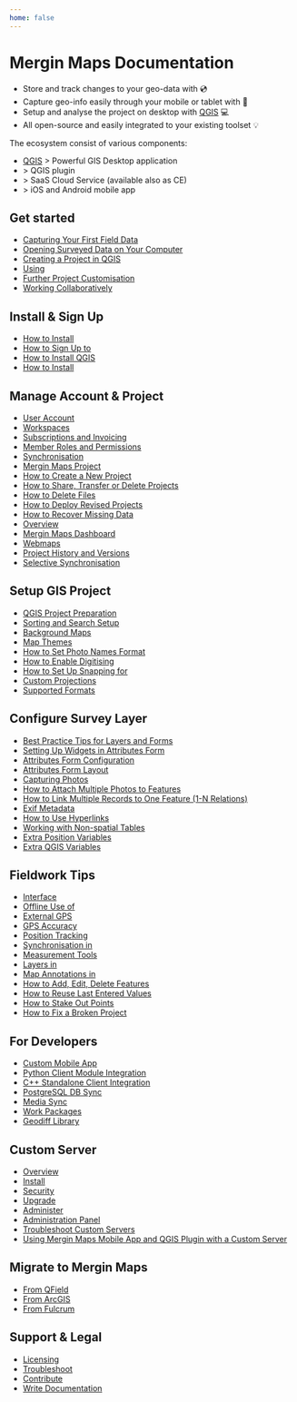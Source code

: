 ```yaml
---
home: false
---
```



# Mergin Maps Documentation

- Store and track changes to your geo-data with <MainPlatformNameLink /> :cd:
- Capture geo-info easily through your mobile or tablet with <MobileAppName /> :iphone:
- Setup and analyse the project on desktop with [QGIS](https://qgis.org/) :computer:
- All open-source and easily integrated to your existing toolset :bulb:

<CommunityJoin />

The ecosystem consist of various components:
 - [QGIS](https://qgis.org/) > Powerful GIS Desktop application 
 - [<QGISPluginName />](https://plugins.qgis.org/plugins/Mergin/) > QGIS plugin
 - <AppDomainNameLink desc="Mergin Maps Server" /> > SaaS Cloud Service (available also as <MainPlatformName /> CE)
 - <MainDomainNameLink desc="Mergin Maps mobile app" /> > iOS and Android mobile app

<AppDownload />

<YouTube id="dy-B1BW9lA0" />
 
## Get started 

- [Capturing Your First Field Data](./tutorials/capturing-first-data/)
- [Opening Surveyed Data on Your Computer](./tutorials/opening-surveyed-data-on-your-computer/)
- [Creating a Project in QGIS](./tutorials/creating-a-project-in-qgis/)
- [Using <MobileAppName />](./tutorials/mobile/)
- [Further Project Customisation](./tutorials/further-project-customisation/)
- [Working Collaboratively](./tutorials/working-collaboratively/)

## Install & Sign Up
- [How to Install <MobileAppName />](./setup/install-mobile-app/)
- [How to Sign Up to <MainPlatformName />](./setup/sign-up-to-mergin-maps/)
- [How to Install QGIS](./setup/install-qgis/)
- [How to Install <QGISPluginName /> ](./setup/install-mergin-maps-plugin-for-qgis/)

## Manage Account & Project
- [User Account](./manage/account/)
- [Workspaces](./manage/workspaces/)
- [Subscriptions and Invoicing](./manage/subscriptions/)
- [Member Roles and Permissions](./manage/permissions/)
- [Synchronisation](./manage/synchronisation/)
- [Mergin Maps Project](./manage/project/)
- [How to Create a New Project](./manage/create-project/)
- [How to Share, Transfer or Delete Projects](./manage/project-advanced/)
- [How to Delete Files](./manage/delete-files)
- [How to Deploy Revised Projects](./manage/deploy-new-project/)
- [How to Recover Missing Data](./manage/missing-data/)
- [<QGISPluginName /> Overview](./manage/plugin/)
- [Mergin Maps Dashboard](./manage/dashboard/)
- [Webmaps](./manage/dashboard-maps/)
- [Project History and Versions](./manage/project-history/)
- [Selective Synchronisation](./manage/selective_sync/)

## Setup GIS Project
- [QGIS Project Preparation](./gis/features/)
- [Sorting and Search Setup](./gis/search_data/)
- [Background Maps](./gis/settingup_background_map/)
- [Map Themes](./gis/setup_themes/)
- [How to Set Photo Names Format](./gis/photo-names/)
- [How to Enable Digitising](./gis/enable_digitising/)
- [How to Set Up Snapping for <MobileAppName />](./gis/snapping/)
- [Custom Projections](./gis/proj/)
- [Supported Formats](./gis/supported_formats/)

## Configure Survey Layer
- [Best Practice Tips for Layers and Forms](./layer/best-practice/)
- [Setting Up Widgets in Attributes Form](./layer/form-widgets/)
- [Attributes Form Configuration](./layer/form-configuration/)
- [Attributes Form Layout](./layer/form-layout/)
- [Capturing Photos](./layer/photos/)
- [How to Attach Multiple Photos to Features](./layer/attach-multiple-photos-to-features/)
- [How to Link Multiple Records to One Feature (1-N Relations)](./layer/one-to-n-relations/)
- [Exif Metadata](./layer/exif/)
- [How to Use Hyperlinks](./layer/external-link/)
- [Working with Non-spatial Tables](./layer/non-spatial-data/)
- [Extra Position Variables](./layer/position_variables/)
- [Extra QGIS Variables](./layer/plugin-variables/)

## Fieldwork Tips
- [<MobileAppName /> Interface](./field/mobile-app-ui/)
- [Offline Use of <MobileAppName />](./field/external_gps/)
- [External GPS](./field/external_gps/)
- [GPS Accuracy](./field/gps_accuracy/)
- [Position Tracking](./field/tracking/)
- [Synchronisation in <MobileAppName />](./field/autosync/)
- [Measurement Tools](./field/measure/)
- [Layers in <MobileAppName />](./field/layers/)
- [Map Annotations in <MobileAppName />](./field/map-annotations/)
- [How to Add, Edit, Delete Features](./field/mobile-features/)
- [How to Reuse Last Entered Values](./field/reuse-last-values/)
- [How to Stake Out Points](./field/stake-out/)
- [How to Fix a Broken Project](./field/broken-project/)

## For Developers
- [Custom Mobile App](./dev/customapp/)
- [Python Client Module Integration](./dev/integration/)
- [C++ Standalone Client Integration](./dev/integration-cpp/)
- [PostgreSQL DB Sync](./dev/dbsync/)
- [Media Sync](./dev/media-sync/)
- [Work Packages](./dev/work-packages/)
- [Geodiff Library](./dev/geodiff/)

## Custom Server
- [Overview](./server/)
- [Install](./server/install/)
- [Security](./server/security/)
- [Upgrade](./server/upgrade/)
- [Administer](./server/administer/)
- [Administration Panel](./server/dashboard/)
- [Troubleshoot Custom Servers](./server/troubleshoot/)
- [Using Mergin Maps Mobile App and QGIS Plugin with a Custom Server](./server/plugin-mobile-app/)

## Migrate to Mergin Maps
- [From QField](./migrate/qfield/)
- [From ArcGIS](./migrate/arcgis/)
- [From Fulcrum](./migrate/fulcrumapp/)

## Support & Legal
- [Licensing](./misc/licensing/)
- [Troubleshoot](./misc/troubleshoot/)
- [Contribute](./misc/contribute/)
- [Write Documentation](./misc/write-docs/)

